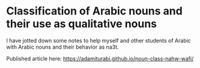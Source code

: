 # Classification of Arabic nouns and their use as qualitative nouns

I have jotted down some notes to help myself and other students of Arabic with Arabic nouns and their behavior as na3t.

Published article here: https://adamiturabi.github.io/noun-class-nahw-wafi/

